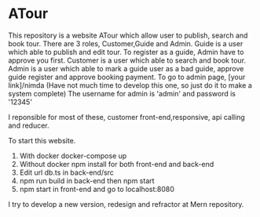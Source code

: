 # ATour
This repository is a website ATour which allow user to publish, search and book tour.
There are 3 roles, Customer,Guide and Admin.
Guide is a user which able to publish and edit tour. To register as a guide, Admin have to approve you first.
Customer is a user which able to search and book tour.
Admin is a user which able to mark a guide user as a bad guide, approve guide register and approve booking payment.
To go to admin page, [your link]/nimda (Have not much time to develop this one, so just do it to make a system complete)
The username for admin is 'admin' and password is '12345'

I reponsible for most of these, customer front-end,responsive, api calling and reducer.

To start this website.
1. With docker docker-compose up
2. Without docker npm install for both front-end and back-end
3. Edit url db.ts in back-end/src
4. npm run build in back-end then npm start
5. npm start in front-end and go to localhost:8080

I try to develop a new version, redesign and refractor at Mern repository.
